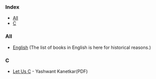 ### Index

* [All](#all)
* [C](#c)


### All

* [English](/free-programming-books.md) (The list of books in English is here for historical reasons.)

### C

* [Let Us C](https://github.com/HawkEye201/ProgrammingBooks) - Yashwant Kanetkar(PDF)
